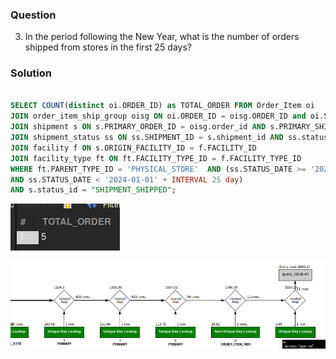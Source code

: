 ### Question
3. In the period following the New Year, what is the number of orders shipped from stores in the first 25 days?


### Solution

```sql

SELECT COUNT(distinct oi.ORDER_ID) as TOTAL_ORDER FROM Order_Item oi
JOIN order_item_ship_group oisg ON oi.ORDER_ID = oisg.ORDER_ID and oi.SHIP_GROUP_SEQ_ID = oisg.SHIP_GROUP_SEQ_ID 
JOIN shipment s ON s.PRIMARY_ORDER_ID = oisg.order_id AND s.PRIMARY_SHIP_GROUP_SEQ_ID = oisg.ship_group_seq_id
JOIN shipment_status ss ON ss.SHIPMENT_ID = s.shipment_id AND ss.status_id = "SHIPMENT_SHIPPED"
JOIN facility f ON s.ORIGIN_FACILITY_ID = f.FACILITY_ID
JOIN facility_type ft ON ft.FACILITY_TYPE_ID = f.FACILITY_TYPE_ID
WHERE ft.PARENT_TYPE_ID = 'PHYSICAL_STORE'  AND (ss.STATUS_DATE >= '2024-01-01'
AND ss.STATUS_DATE < '2024-01-01' + INTERVAL 25 day)
AND s.status_id = "SHIPMENT_SHIPPED";

```

![Alt text](image-2.png)

![Alt text](image-3.png)